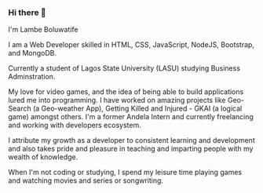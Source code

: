 ### Hi there 👋
I'm Lambe Boluwatife

I am a Web Developer skilled in HTML, CSS, JavaScript, NodeJS, Bootstrap, and MongoDB.

Currently a student of Lagos State University (LASU) studying Business Adminstration.

My love for video games, and the idea of being able to build applications lured me into programming. I have worked on amazing projects like Geo-Search (a Geo-weather App), Getting Killed and Injured - GKAI (a logical game) amongst others. I'm a former Andela Intern and currently freelancing and working with developers ecosystem.

I attribute my growth as a developer to consistent learning and development and also takes pride and pleasure in teaching and imparting people with my wealth of knowledge.

When I'm not coding or studying, I spend my leisure time playing games and watching movies and series or songwriting.
